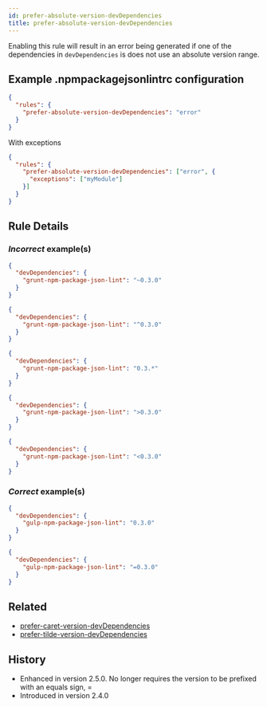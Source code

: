 ```yaml
---
id: prefer-absolute-version-devDependencies
title: prefer-absolute-version-devDependencies
---
```


Enabling this rule will result in an error being generated if one of the dependencies in `devDependencies` is does not use an absolute version range.

## Example .npmpackagejsonlintrc configuration

```json
{
  "rules": {
    "prefer-absolute-version-devDependencies": "error"
  }
}
```

With exceptions

```json
{
  "rules": {
    "prefer-absolute-version-devDependencies": ["error", {
      "exceptions": ["myModule"]
    }]
  }
}
```

## Rule Details

### *Incorrect* example(s)

```json
{
  "devDependencies": {
    "grunt-npm-package-json-lint": "~0.3.0"
  }
}
```

```json
{
  "devDependencies": {
    "grunt-npm-package-json-lint": "^0.3.0"
  }
}
```

```json
{
  "devDependencies": {
    "grunt-npm-package-json-lint": "0.3.*"
  }
}
```

```json
{
  "devDependencies": {
    "grunt-npm-package-json-lint": ">0.3.0"
  }
}
```

```json
{
  "devDependencies": {
    "grunt-npm-package-json-lint": "<0.3.0"
  }
}
```

### *Correct* example(s)

```json
{
  "devDependencies": {
    "gulp-npm-package-json-lint": "0.3.0"
  }
}
```

```json
{
  "devDependencies": {
    "gulp-npm-package-json-lint": "=0.3.0"
  }
}
```

## Related

* [prefer-caret-version-devDependencies](prefer-caret-version-devDependencies.md)
* [prefer-tilde-version-devDependencies](prefer-tilde-version-devDependencies.md)

## History

* Enhanced in version 2.5.0. No longer requires the version to be prefixed with an equals sign, =
* Introduced in version 2.4.0

